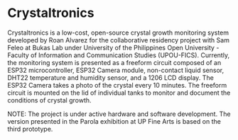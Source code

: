 # Crystaltronics

Crystaltronics is a low-cost, open-source crystal growth monitoring system developed by Roan Alvarez for the collaborative residency project with Sam Feleo at Bukas Lab under University of the Philippines Open University - Faculty of Information and Communication Studies (UPOU-FICS). Currently, the monitoring system is presented as a freeform circuit composed of an ESP32 microcontroller, ESP32 Camera module, non-contact liquid sensor, DHT22 temperature and humidity sensor, and a 1206 LCD display. The ESP32 Camera takes a photo of the crystal every 10 minutes. The freeform circuit is mounted on the lid of individual tanks to monitor and document the conditions of crystal growth.

NOTE: The project is under active hardware and software development. The version presented in the Parola exhibition at UP Fine Arts is based on the third prototype.
